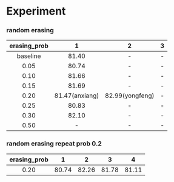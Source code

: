# Experiment
### random erasing

| erasing_prob |       1        |        2        | 3 |
|:------------:|:--------------:|:---------------:|:-:|
|   baseline   |     81.40      |        -        | - |
|     0.05     |     80.74      |        -        | - |
|     0.10     |     81.66      |        -        | - |
|     0.15     |     81.69      |        -        | - |
|     0.20     | 81.47(anxiang) | 82.99(yongfeng) | - |
|     0.25     |     80.83      |        -        | - |
|     0.30     |     82.10      |        -        | - |
|     0.50     |       -        |        -        | - |


### random erasing repeat prob 0.2

| erasing_prob |   1   |   2   |   3   |   4   |
|:------------:|:-----:|:-----:|:-----:|:-----:|
|     0.20     | 80.74 | 82.26 | 81.78 | 81.11 |
